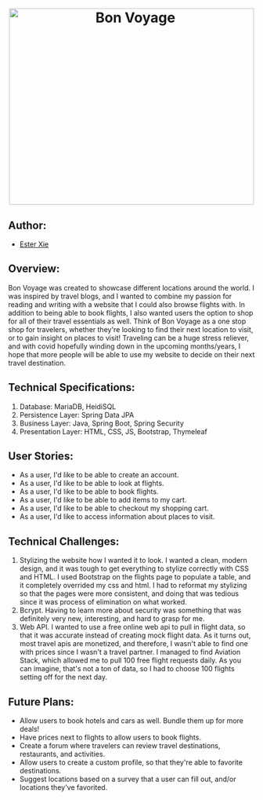 # <p align="center"><img width="500" img height="400" src="https://www.coastalbusiness.com/pub/media/catalog/product/cache/45eae73ed333c8d53637098fdf4d8594/b/o/bon_voyage-plane_coastal_01.png" alt="Bon Voyage"></p>

## Author:
- [Ester Xie](https://www.github.com/xieest)


## Overview:
Bon Voyage was created to showcase different locations around the world. I was inspired by travel blogs, and I wanted to combine my passion for reading and writing with a website that I could also browse flights with. In addition to being able to book flights, I also wanted users the option to shop for all of their travel essentials as well. Think of Bon Voyage as a one stop shop for travelers, whether they're looking to find their next location to visit, or to gain insight on places to visit! Traveling can be a huge stress reliever, and with covid hopefully winding down in the upcoming months/years, I hope that more people will be able to use my website to 
decide on their next travel destination. 

## Technical Specifications:
1. Database: MariaDB, HeidiSQL
2. Persistence Layer: Spring Data JPA
3. Business Layer: Java, Spring Boot, Spring Security
4. Presentation Layer: HTML, CSS, JS, Bootstrap, Thymeleaf

## User Stories:
- As a user, I'd like to be able to create an account.
- As a user, I'd like to be able to look at flights.
- As a user, I'd like to be able to book flights.
- As a user, I'd like to be able to add items to my cart.
- As a user, I'd like to be able to checkout my shopping cart.
- As a user, I'd like to access information about places to visit.

## Technical Challenges:
1) Stylizing the website how I wanted it to look. I wanted a clean, modern design, and it was tough to get everything to stylize correctly with CSS and HTML. I 
used Bootstrap on the flights page to populate a table, and it completely overrided my css and html. I had to reformat my stylizing so that the pages were more 
consistent, and doing that was tedious since it was process of elimination on what worked.
2) Bcrypt. Having to learn more about security was something that was definitely very new, interesting, and hard to grasp for me.
3) Web API. I wanted to use a free online web api to pull in flight data, so that it was accurate instead of creating mock flight data. As it turns out, most travel 
apis are monetized, and therefore, I wasn't able to find one with prices since I wasn't a travel partner. I managed to find Aviation Stack, which allowed me to pull 
100 free flight requests daily. As you can imagine, that's not a ton of data, so I had to choose 100 flights setting off for the next day. 

## Future Plans:
- Allow users to book hotels and cars as well. Bundle them up for more deals!
- Have prices next to flights to allow users to book flights. 
- Create a forum where travelers can review travel destinations, restaurants, and activities.
- Allow users to create a custom profile, so that they're able to favorite destinations.
- Suggest locations based on a survey that a user can fill out, and/or locations they've favorited.
